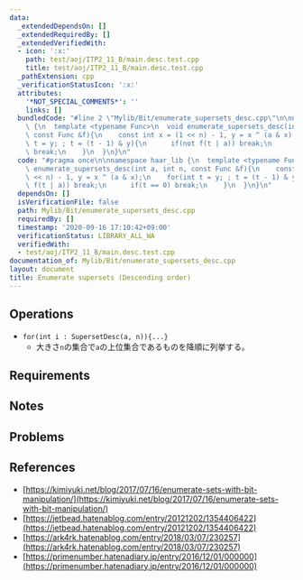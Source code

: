 ```yaml
---
data:
  _extendedDependsOn: []
  _extendedRequiredBy: []
  _extendedVerifiedWith:
  - icon: ':x:'
    path: test/aoj/ITP2_11_B/main.desc.test.cpp
    title: test/aoj/ITP2_11_B/main.desc.test.cpp
  _pathExtension: cpp
  _verificationStatusIcon: ':x:'
  attributes:
    '*NOT_SPECIAL_COMMENTS*': ''
    links: []
  bundledCode: "#line 2 \"Mylib/Bit/enumerate_supersets_desc.cpp\"\n\nnamespace haar_lib\
    \ {\n  template <typename Func>\n  void enumerate_supersets_desc(int a, int n,\
    \ const Func &f){\n    const int x = (1 << n) - 1, y = x ^ (a & x);\n    for(int\
    \ t = y; ; t = (t - 1) & y){\n      if(not f(t | a)) break;\n      if(t == 0)\
    \ break;\n    }\n  }\n}\n"
  code: "#pragma once\n\nnamespace haar_lib {\n  template <typename Func>\n  void\
    \ enumerate_supersets_desc(int a, int n, const Func &f){\n    const int x = (1\
    \ << n) - 1, y = x ^ (a & x);\n    for(int t = y; ; t = (t - 1) & y){\n      if(not\
    \ f(t | a)) break;\n      if(t == 0) break;\n    }\n  }\n}\n"
  dependsOn: []
  isVerificationFile: false
  path: Mylib/Bit/enumerate_supersets_desc.cpp
  requiredBy: []
  timestamp: '2020-09-16 17:10:42+09:00'
  verificationStatus: LIBRARY_ALL_WA
  verifiedWith:
  - test/aoj/ITP2_11_B/main.desc.test.cpp
documentation_of: Mylib/Bit/enumerate_supersets_desc.cpp
layout: document
title: Enumerate supersets (Descending order)
---
```


## Operations

- `for(int i : SupersetDesc(a, n)){...}`
	- 大きさ`n`の集合で`a`の上位集合であるものを降順に列挙する。

## Requirements

## Notes

## Problems

## References

- [https://kimiyuki.net/blog/2017/07/16/enumerate-sets-with-bit-manipulation/](https://kimiyuki.net/blog/2017/07/16/enumerate-sets-with-bit-manipulation/)
- [https://jetbead.hatenablog.com/entry/20121202/1354406422](https://jetbead.hatenablog.com/entry/20121202/1354406422)
- [https://ark4rk.hatenablog.com/entry/2018/03/07/230257](https://ark4rk.hatenablog.com/entry/2018/03/07/230257)
- [https://primenumber.hatenadiary.jp/entry/2016/12/01/000000](https://primenumber.hatenadiary.jp/entry/2016/12/01/000000)
